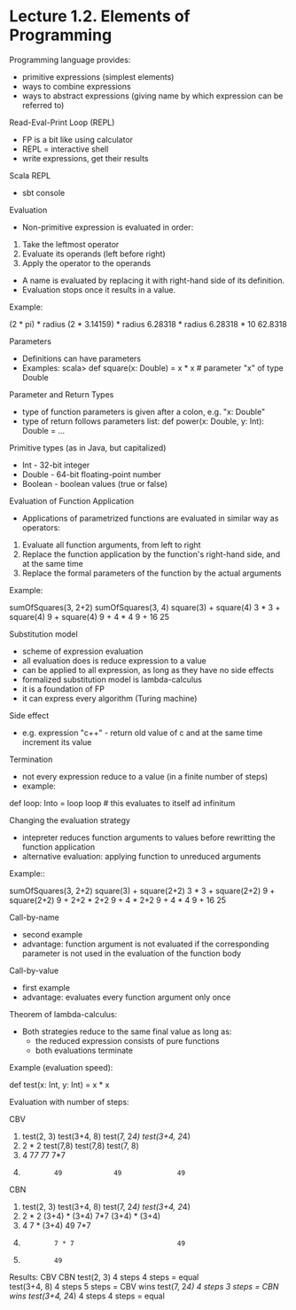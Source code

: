 # Lecture 1.2. Elements of Programming

Programming language provides:
- primitive expressions (simplest elements)
- ways to combine expressions
- ways to abstract expressions (giving name by which expression can be referred to)

Read-Eval-Print Loop (REPL)
- FP is a bit like using calculator
- REPL = interactive shell
- write expressions, get their results

Scala REPL
- sbt console

Evaluation
- Non-primitive expression is evaluated in order:
1. Take the leftmost operator
2. Evaluate its operands (left before right)
3. Apply the operator to the operands

- A name is evaluated by replacing it with right-hand side of its definition.
- Evaluation stops once it results in a value.

Example:

(2 * pi) * radius
(2 * 3.14159) * radius
6.28318 * radius
6.28318 * 10
62.8318

Parameters
- Definitions can have parameters
- Examples:
scala> def square(x: Double) = x * x  # parameter "x" of type Double

Parameter and Return Types
- type of function parameters is given after a colon, e.g. "x: Double"
- type of return follows parameters list:
def power(x: Double, y: Int): Double = ...

Primitive types (as in Java, but capitalized)
- Int - 32-bit integer
- Double - 64-bit floating-point number
- Boolean - boolean values (true or false)

Evaluation of Function Application
- Applications of parametrized functions are evaluated in similar way as operators:
1. Evaluate all function arguments, from left to right
2. Replace the function application by the function's right-hand side, and at the same time
3. Replace the formal parameters of the function by the actual arguments

Example:

sumOfSquares(3, 2+2)
sumOfSquares(3, 4)
square(3) + square(4)
3 * 3 + square(4)
9 + square(4)
9 + 4 * 4
9 + 16
25

Substitution model
- scheme of expression evaluation
- all evaluation does is reduce expression to a value
- can be applied to all expression, as long as they have no side effects
- formalized substitution model is lambda-calculus
- it is a foundation of FP
- it can express every algorithm (Turing machine)

Side effect
- e.g. expression "c++" - return old value of c and at the same time increment its value

Termination
- not every expression reduce to a value (in a finite number of steps)
- example:

def loop: Into = loop
loop # this evaluates to itself ad infinitum

Changing the evaluation strategy
- intepreter reduces function arguments to values before rewritting the function application
- alternative evaluation: applying function to unreduced arguments

Example::

sumOfSquares(3, 2+2)
square(3) + square(2+2)
3 * 3 + square(2+2)
9 + square(2+2)
9 + 2+2 * 2+2
9 + 4 * 2+2
9 + 4 * 4
9 + 16
25

Call-by-name
- second example
- advantage: function argument is not evaluated if the corresponding parameter is not used in the evaluation of the function body

Call-by-value
- first example
- advantage: evaluates every function argument only once

Theorem of lambda-calculus:
- Both strategies reduce to the same final value as long as:
  + the reduced expression consists of pure functions
  + both evaluations terminate

Example (evaluation speed):

def test(x: Int, y: Int) = x * x

Evaluation with number of steps:

CBV
1. test(2, 3)  test(3+4, 8)   test(7, 2*4)    test(3+4, 2*4)
2. 2 * 2       test(7,8)      test(7,8)       test(7, 8)
3. 4           7*7            7*7             7*7
4.             49             49              49

CBN
1. test(2, 3)  test(3+4, 8)   test(7, 2*4)    test(3+4, 2*4)
2. 2 * 2       (3+4) * (3+4)  7*7             (3+4) * (3+4)
3. 4           7 * (3+4)      49              7*7
4.             7 * 7                          49
5.             49

Results:
                  CBV         CBN
test(2, 3)        4 steps     4 steps   = equal     
test(3+4, 8)      4 steps     5 steps   = CBV wins
test(7, 2*4)      4 steps     3 steps   = CBN wins
test(3+4, 2*4)    4 steps     4 steps   = equal
